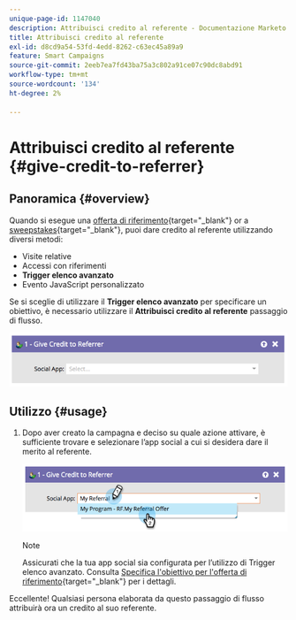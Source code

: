 ```yaml
---
unique-page-id: 1147040
description: Attribuisci credito al referente - Documentazione Marketo - Documentazione del prodotto
title: Attribuisci credito al referente
exl-id: d8cd9a54-53fd-4edd-8262-c63ec45a89a9
feature: Smart Campaigns
source-git-commit: 2eeb7ea7fd43ba75a3c802a91ce07c90dc8abd91
workflow-type: tm+mt
source-wordcount: '134'
ht-degree: 2%

---
```


# Attribuisci credito al referente {#give-credit-to-referrer}

## Panoramica {#overview}

Quando si esegue una [offerta di riferimento](/help/marketo/product-docs/demand-generation/social/referral-offers/create-a-referral-offer.md){target="_blank"} or a [sweepstakes](/help/marketo/product-docs/demand-generation/social/sweepstakes/create-sweepstakes.md){target="_blank"}, puoi dare credito al referente utilizzando diversi metodi:

* Visite relative
* Accessi con riferimenti
* **Trigger elenco avanzato**
* Evento JavaScript personalizzato

Se si sceglie di utilizzare il **Trigger elenco avanzato** per specificare un obiettivo, è necessario utilizzare il **Attribuisci credito al referente** passaggio di flusso.

![](assets/image2014-9-22-15-3a59-3a18.png)

## Utilizzo {#usage}

1. Dopo aver creato la campagna e deciso su quale azione attivare, è sufficiente trovare e selezionare l’app social a cui si desidera dare il merito al referente.

   ![](assets/image2014-9-22-15-3a59-3a39.png)

   >[!NOTE]
   >
   >Assicurati che la tua app social sia configurata per l’utilizzo di Trigger elenco avanzato. Consulta [Specifica l&#39;obiettivo per l&#39;offerta di riferimento](/help/marketo/product-docs/demand-generation/social/referral-offers/specify-goal-for-referral-offer.md){target="_blank"} per i dettagli.

Eccellente! Qualsiasi persona elaborata da questo passaggio di flusso attribuirà ora un credito al suo referente.

